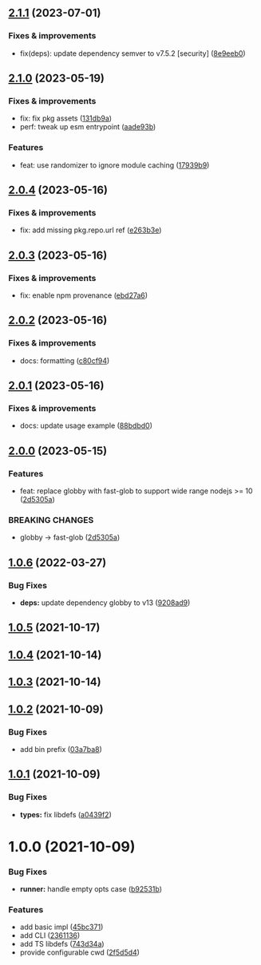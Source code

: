 ## [2.1.1](https://github.com/antongolub/glob-runner/compare/v2.1.0...v2.1.1) (2023-07-01)

### Fixes & improvements
* fix(deps): update dependency semver to v7.5.2 [security] ([8e9eeb0](https://github.com/antongolub/glob-runner/commit/8e9eeb08653a3ccdfdb41be6702cb467c5bddd55))

## [2.1.0](https://github.com/antongolub/glob-runner/compare/v2.0.4...v2.1.0) (2023-05-19)

### Fixes & improvements
* fix: fix pkg assets ([131db9a](https://github.com/antongolub/glob-runner/commit/131db9a50a487da502801f5527306594320360d6))
* perf: tweak up esm entrypoint ([aade93b](https://github.com/antongolub/glob-runner/commit/aade93b2a5329400a89c5a2061e33efad2c352cf))

### Features
* feat: use randomizer to ignore module caching ([17939b9](https://github.com/antongolub/glob-runner/commit/17939b90e016befaa3ec0c74b0c06ef4406a5e8b))

## [2.0.4](https://github.com/antongolub/glob-runner/compare/v2.0.3...v2.0.4) (2023-05-16)

### Fixes & improvements
* fix: add missing pkg.repo.url ref ([e263b3e](https://github.com/antongolub/glob-runner/commit/e263b3ec27d8e2eac974a507fbbdab836874ec13))

## [2.0.3](https://github.com/antongolub/glob-runner/compare/v2.0.2...v2.0.3) (2023-05-16)

### Fixes & improvements
* fix: enable npm provenance ([ebd27a6](https://github.com/antongolub/glob-runner/commit/ebd27a6c281edcb40bb8115899e61dde98a42314))

## [2.0.2](https://github.com/antongolub/glob-runner/compare/v2.0.1...v2.0.2) (2023-05-16)

### Fixes & improvements
* docs: formatting ([c80cf94](https://github.com/antongolub/glob-runner/commit/c80cf94908989e6e242a00fccb452e10dd5eba14))

## [2.0.1](https://github.com/antongolub/glob-runner/compare/v2.0.0...v2.0.1) (2023-05-16)

### Fixes & improvements
* docs: update usage example ([88bdbd0](https://github.com/antongolub/glob-runner/commit/88bdbd0452446890d83be16f891a71febb876854))

## [2.0.0](https://github.com/antongolub/glob-runner/compare/v1.0.6...v2.0.0) (2023-05-15)

### Features
* feat: replace globby with fast-glob to support wide range nodejs >= 10 ([2d5305a](https://github.com/antongolub/glob-runner/commit/2d5305a3c0be779f5296c8db84b8b56106e0f93a))

### BREAKING CHANGES
* globby → fast-glob ([2d5305a](https://github.com/antongolub/glob-runner/commit/2d5305a3c0be779f5296c8db84b8b56106e0f93a))

## [1.0.6](https://github.com/antongolub/glob-runner/compare/v1.0.5...v1.0.6) (2022-03-27)


### Bug Fixes

* **deps:** update dependency globby to v13 ([9208ad9](https://github.com/antongolub/glob-runner/commit/9208ad9d82ad7f233d8dc6df07282f53601d9c40))

## [1.0.5](https://github.com/antongolub/glob-runner/compare/v1.0.4...v1.0.5) (2021-10-17)

## [1.0.4](https://github.com/antongolub/glob-runner/compare/v1.0.3...v1.0.4) (2021-10-14)

## [1.0.3](https://github.com/antongolub/glob-runner/compare/v1.0.2...v1.0.3) (2021-10-14)

## [1.0.2](https://github.com/antongolub/glob-runner/compare/v1.0.1...v1.0.2) (2021-10-09)


### Bug Fixes

* add bin prefix ([03a7ba8](https://github.com/antongolub/glob-runner/commit/03a7ba84811e0f529b36db4cb3fc867a999ab288))

## [1.0.1](https://github.com/antongolub/glob-runner/compare/v1.0.0...v1.0.1) (2021-10-09)


### Bug Fixes

* **types:** fix libdefs ([a0439f2](https://github.com/antongolub/glob-runner/commit/a0439f2141d81ad78e74a9671b00ed27a86a6126))

# 1.0.0 (2021-10-09)


### Bug Fixes

* **runner:** handle empty opts case ([b92531b](https://github.com/antongolub/glob-runner/commit/b92531b0929097de1a900e00379a96af70a1d16d))


### Features

* add basic impl ([45bc371](https://github.com/antongolub/glob-runner/commit/45bc371844eee5e2787c34346f833330e6b45f52))
* add CLI ([2361136](https://github.com/antongolub/glob-runner/commit/2361136586687e96965da08bfbbc272fbf363d09))
* add TS libdefs ([743d34a](https://github.com/antongolub/glob-runner/commit/743d34a28244ddee86d319c16ad03b2b774f5021))
* provide configurable cwd ([2f5d5d4](https://github.com/antongolub/glob-runner/commit/2f5d5d4c03ce7cfbc9a71f3382e0f9d6d71f5319))
